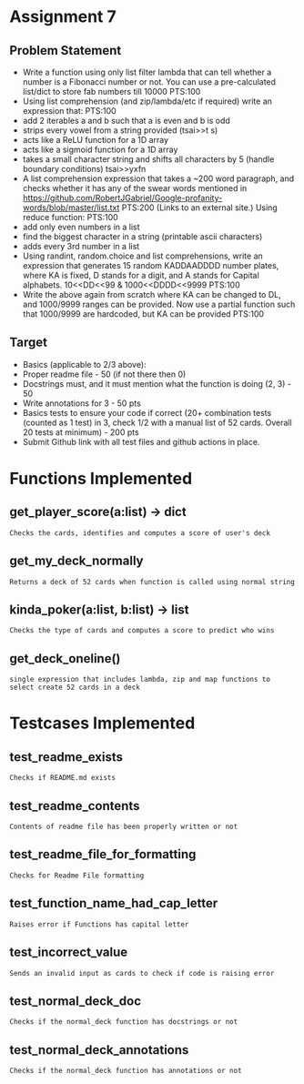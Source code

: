 # Assignment 7

## Problem Statement

- Write a function using only list filter lambda that can tell whether a number is a Fibonacci number or not. You can use a pre-calculated list/dict to store fab numbers till 10000 PTS:100
- Using list comprehension (and zip/lambda/etc if required) write an expression that: PTS:100
- add 2 iterables a and b such that a is even and b is odd
- strips every vowel from a string provided (tsai>>t s)
- acts like a ReLU function for a 1D array
- acts like a sigmoid function for a 1D array
- takes a small character string and shifts all characters by 5 (handle boundary conditions) tsai>>yxfn
- A list comprehension expression that takes a ~200 word paragraph, and checks whether it has any of the swear words mentioned in https://github.com/RobertJGabriel/Google-profanity-words/blob/master/list.txt PTS:200 (Links to an external site.)
Using reduce function: PTS:100
- add only even numbers in a list
- find the biggest character in a string (printable ascii characters)
- adds every 3rd number in a list
- Using randint, random.choice and list comprehensions, write an expression that generates 15 random KADDAADDDD number plates, where KA is fixed, D stands for a digit, and A stands for Capital alphabets. 10<<DD<<99 & 1000<<DDDD<<9999 PTS:100
- Write the above again from scratch where KA can be changed to DL, and 1000/9999 ranges can be provided. Now use a partial function such that 1000/9999 are hardcoded, but KA can be provided PTS:100
 

## Target

- Basics (applicable to 2/3 above):
- Proper readme file - 50 (if not there then 0)
- Docstrings must, and it must mention what the function is doing (2, 3) - 50
- Write annotations for 3 - 50 pts
- Basics tests to ensure your code if correct (20+ combination tests (counted as 1 test) in 3, check 1/2 with a manual list of 52 cards. Overall 20 tests at minimum) - 200 pts
- Submit Github link with all test files and github actions in place. 


#  Functions Implemented 

## get_player_score(a:list) -> dict
    Checks the cards, identifies and computes a score of user's deck

## get_my_deck_normally
    Returns a deck of 52 cards when function is called using normal string

## kinda_poker(a:list, b:list) -> list
    Checks the type of cards and computes a score to predict who wins

## get_deck_oneline()
    single expression that includes lambda, zip and map functions to select create 52 cards in a deck



# Testcases Implemented

## test_readme_exists
    Checks if README.md exists

## test_readme_contents
    Contents of readme file has been properly written or not

## test_readme_file_for_formatting
    Checks for Readme File formatting

## test_function_name_had_cap_letter
    Raises error if Functions has capital letter

## test_incorrect_value
    Sends an invalid input as cards to check if code is raising error


## test_normal_deck_doc
    Checks if the normal_deck function has docstrings or not

## test_normal_deck_annotations
    Checks if the normal_deck function has annotations or not